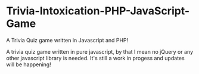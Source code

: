 # Trivia-Intoxication-PHP-JavaScript-Game
A Trivia Quiz game written in Javascript and PHP!

A trivia quiz game written in pure javascript, by that I mean no jQuery or any other javascript library is needed. It's still a work in progess and updates will be happening!
